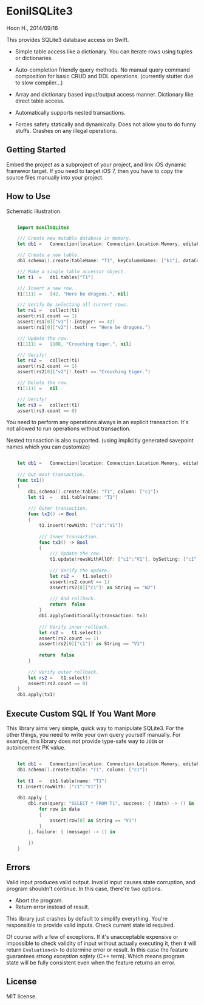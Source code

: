 EonilSQLite3
============
Hoon H., 2014/09/16






This provides SQLite3 database access on Swift.

-	Simple table access like a dictionary. You can iterate rows using
	tuples or dictionaries. 

-	Auto-completion friendly query methods. No manual query command 
	composition for basic CRUD and DDL operations. (currently stutter
	due to slow compiler...)

-	Array and dictionary based input/output access manner. Dictionary 
	like direct table access.

-	Automatically supports nested transactions.

-	Forces safety statically and dynamically. Does not allow you 
	to do funny stuffs. Crashes on any illegal operations.




Getting Started
---------------
Embed the project as a subproject of your project, and link iOS dynamic
framewor target. If you need to target iOS 7, then you have to copy the
source files manually into your project. 







How to Use
----------
Schematic illustration.

````Swift

	import EonilSQLite3

	///	Create new mutable database in memory.
	let	db1	=	Connection(location: Connection.Location.Memory, editable: true)

	///	Create a new table.
	db1.schema().create(tableName: "T1", keyColumnNames: ["k1"], dataColumnNames: ["v1", "v2", "v3"])

	///	Make a single table accessor object.
	let	t1	=	db1.tables["T1"]

	///	Insert a new row.
	t1[111]	=	[42, "Here be dragons.", nil]

	///	Verify by selecting all current rows.
	let	rs1	=	collect(t1)
	assert(rs1.count == 1)
	assert(rs1[0]["v1"]!.integer! == 42)
	assert(rs1[0]["v2"]!.text! == "Here be dragons.")

	///	Update the row.
	t1[111]	=	[108, "Crouching tiger.", nil]

	///	Verify!
	let	rs2	=	collect(t1)
	assert(rs2.count == 1)
	assert(rs2[0]["v2"]!.text! == "Crouching tiger.")

	///	Delete the row.
	t1[111]	=	nil

	///	Verify!
	let	rs3	=	collect(t1)
	assert(rs3.count == 0)

````

You need to perform any operations always in an explicit transaction. It's 
not allowed to run operations without transaction. 

Nested transaction is also supported. (using implicitly generated savepoint 
names which you can customize)

````Swift

	let	db1	=	Connection(location: Connection.Location.Memory, editable: true)
	
	///	Out-most transaction.
	func tx1()
	{
		db1.schema().create(table: "T1", column: ["c1"])
		let	t1	=	db1.table(name: "T1")
		
		///	Outer transaction.
		func tx2() -> Bool
		{
			t1.insert(rowWith: ["c1":"V1"])
		
			///	Inner transaction.
			func tx3() -> Bool
			{
				///	Update the row.
				t1.update(rowsWithAllOf: ["c1":"V1"], bySetting: ["c1":"W2"])
				
				///	Verify the update.
				let	rs2	=	t1.select()
				assert(rs2.count == 1)
				assert(rs2[0]["c1"]! as String == "W2")
				
				///	And rollback.
				return	false
			}
			db1.applyConditionally(transaction: tx3)
			
			///	Verify inner rollback.
			let	rs2	=	t1.select()
			assert(rs2.count == 1)
			assert(rs2[0]["c1"]! as String == "V1")
			
			return	false
		}
		
		///	Verify outer rollback.
		let	rs2	=	t1.select()
		assert(rs2.count == 0)
	}
	db1.apply(tx1)

````






Execute Custom SQL If You Want More
-----------------------------------
This library aims very simple, quick way to manipulate SQLite3.
For the other things, you need to write your own query yourself
manually. For example, this library does not provide type-safe
way to `JOIN` or autoincement PK value.


````Swift

	let	db1	=	Connection(location: Connection.Location.Memory, editable: true)
	db1.schema().create(table: "T1", column: ["c1"])
	
	let	t1	=	db1.table(name: "T1")
	t1.insert(rowWith: ["c1":"V1"])
	
	db1.apply {
		db1.run(query: "SELECT * FROM T1", success: { (data) -> () in
			for row in data
			{
				assert(row[0] as String == "V1")
			}
		}, failure: { (message) -> () in
			
		})
	}

````














Errors
------
Valid input produces valid output.
Invalid input causes state corruption, and program shouldn't continue.
In this case, there're two options. 

-	Abort the program.
-	Return error instead of result.

This library just crashes by default to simplify everything. You're responsible
to provide valid inputs. Check current state id required. 

Of course with a few of exceptions. If it's unacceptable expensive or impossible
to check validity of input without actually executing it, then it will return
`Evaluation<V>` to determine error or result. In this case the feature guarantees
*strong exception safety* (C++ term). Which means program state will be fully 
consistent even when the feature returns an error.




















License
-------
MIT license.
















